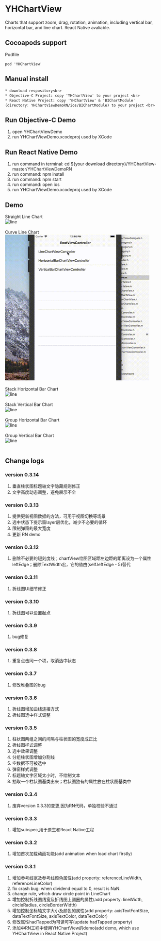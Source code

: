 # YHChartView
Charts that support zoom, drag, rotation, animation, including vertical bar, horizontal bar, and line chart. React Native avaliable.

## Cocoapods support
Podfile

```
pod 'YHChartView'
```

## Manual install
```
* download respository<br>
* Objective-C Project: copy 'YHChartView' to your project <br>
* React Native Project: copy 'YHChartView' & 'BIChartModule' (directory: YHChartViewDemoRN/ios/BIChartModule) to your project <br>
```
## Run Objective-C Demo
1. open YHChartViewDemo <br> 
2. run YHChartViewDemo.xcodeproj used by XCode <br>
## Run React Native Demo
1. run command in terminal: cd ${your download directory}/YHChartView-master/YHChartViewDemoRN <br> 
2. run command: npm install <br>
3. run command: npm start <br>
4. run command: open ios <br>
5. run YHChartViewDemo.xcodeproj used by XCode <br>
## Demo
Straight Line Chart <br>
![line](./Gif/line.gif) <br><br>
Curve Line Chart <br>
![line](./Gif/curveLine.gif) <br><br>
Stack Horizontal Bar Chart <br>
![line](./Gif/HorizontalBar.gif) <br><br>
Stack Vertical Bar Chart <br>
![line](./Gif/VerticalBar.gif) <br><br>
Group Horizontal Bar Chart <br>
![line](./Gif/GroupH.gif) <br><br>
Group Vertical Bar Chart <br>
![line](./Gif/GroupV.gif) <br><br>
## Change logs
### version 0.3.14
1. 垂直柱状图标题轴文字隐藏规则修正 <br> 
2. 文字高度动态调整，避免展示不全 <br>
### version 0.3.13
1. 提供更新视图数据的方法，可用于视图切换等场景 <br> 
2. 选中状态下提示窗layer层优化，减少不必要的循环 <br>
3. 限制弹窗的最大宽度 <br>
4. 更新 RN demo <br>
### version 0.3.12
1. 删除不必要的短刻度线；chartView绘图区域距左边距的距离设为一个属性leftEdge；删除TextWidth宏，它的值由(self.leftEdge - 5)替代 <br>
### version 0.3.11
1. 折线图UI细节修正 <br>
### version 0.3.10
1. 折线图可以设置起点 <br>
### version 0.3.9
1. bug修复 <br>
### version 0.3.8
1. 重复点击同一个项，取消选中状态 <br>
### version 0.3.7
1. 修改堆叠图的bug <br>
### version 0.3.6
1. 折线图增加曲线连接方式 <br>
2. 折线图选中样式调整 <br>
### version 0.3.5
1. 柱状图两组之间的间隔与柱状图的宽度成正比 <br>
2. 折线图样式调整 <br>
3. 选中效果调整 <br>
4. 分组柱状图增加分割线 <br>
5. 空数据不可被选中 <br>
6. 弹窗样式调整 <br>
7. 标题轴文字区域太小时，不绘制文本 <br>
8. 抽取一个柱状图基类出来；柱状图独有的属性放在柱状图基类中 <br>
### version 0.3.4
1. 废弃version 0.3.3的变更,因为RN代码，单独校验不通过 <br>
### version 0.3.3
1. 增加subspec,用于原生和React Native工程 <br>
### version 0.3.2
1. 增加首次加载动画功能(add animation when load chart firstly) <br>

### version 0.3.1
1. 增加参考线宽及参考线颜色属性(add property: referenceLineWidth, referenceLineColor) <br>
2. fix crash bug: when dividend equal to 0, result is NaN. <br>
3. change rule, which draw circle point in LineChart <br>
4. 增加控制折线图线宽及折线图上圆圈的属性(add  property: lineWidth, circleRadius, circleBorderWidth) <br>
5. 增加控制坐标轴文字大小及颜色的属性(add  property: axisTextFontSize, dataTextFontSize, axisTextColor, dataTextColor) <br>
6. 修改属性hadTapped为可读可写(update hadTapped property) <br>
7. 添加中RN工程中使用YHChartView的demo(add demo, which use YHChartView in React Native Project) <br>



